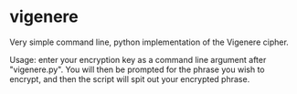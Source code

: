 # vigenere
Very simple command line, python implementation of the Vigenere cipher.

Usage: enter your encryption key as a command line argument after "vigenere.py". You will then be prompted for the phrase you wish to encrypt, and then the script will spit out your encrypted phrase.
